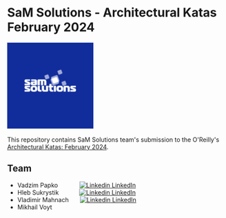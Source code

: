 # SaM Solutions - Architectural Katas February 2024

<img src="./images/sam-solutions.png" alt="drawing" width="200"/>

This repository contains SaM Solutions team's submission to the O'Reilly's [Architectural Katas: February 2024](https://www.oreilly.com/online-learning/architectural-katas-winter-2024.html).

## Team

- Vadzim Papko &emsp;&emsp;&emsp; [![Linkedin](https://i.stack.imgur.com/gVE0j.png) LinkedIn](https://www.linkedin.com/in/vadzim-papko/)
- Hleb Sukrystik &emsp;&emsp;&nbsp;&nbsp;&nbsp; [![Linkedin](https://i.stack.imgur.com/gVE0j.png) LinkedIn](https://www.linkedin.com/in/glebyshka/)
- Vladimir Mahnach &emsp;&nbsp; [![Linkedin](https://i.stack.imgur.com/gVE0j.png) LinkedIn](https://www.linkedin.com/in/vladimir-mahnach-9b68051a4/)
- Mikhail Voyt
